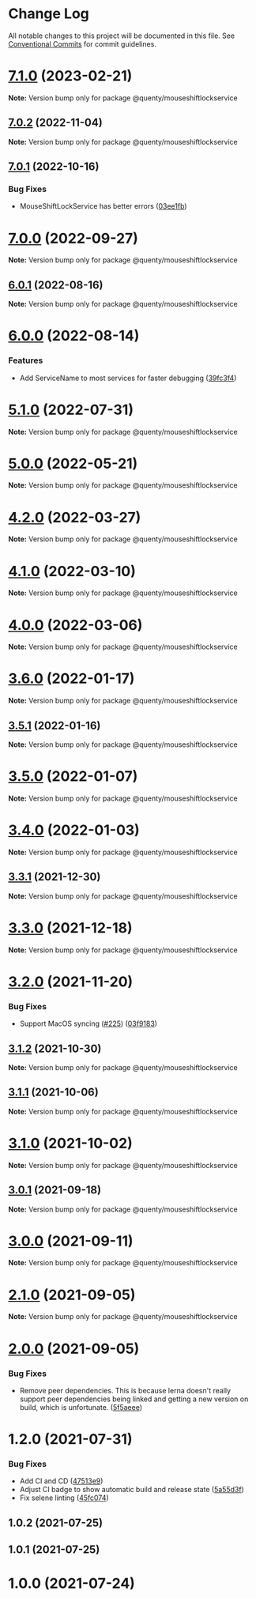 # Change Log

All notable changes to this project will be documented in this file.
See [Conventional Commits](https://conventionalcommits.org) for commit guidelines.

# [7.1.0](https://github.com/Quenty/NevermoreEngine/compare/@quenty/mouseshiftlockservice@7.0.2...@quenty/mouseshiftlockservice@7.1.0) (2023-02-21)

**Note:** Version bump only for package @quenty/mouseshiftlockservice





## [7.0.2](https://github.com/Quenty/NevermoreEngine/compare/@quenty/mouseshiftlockservice@7.0.1...@quenty/mouseshiftlockservice@7.0.2) (2022-11-04)

**Note:** Version bump only for package @quenty/mouseshiftlockservice





## [7.0.1](https://github.com/Quenty/NevermoreEngine/compare/@quenty/mouseshiftlockservice@7.0.0...@quenty/mouseshiftlockservice@7.0.1) (2022-10-16)


### Bug Fixes

* MouseShiftLockService has better errors ([03ee1fb](https://github.com/Quenty/NevermoreEngine/commit/03ee1fbc10ad4bd3c54abca9dc86af29ed14e9a8))





# [7.0.0](https://github.com/Quenty/NevermoreEngine/compare/@quenty/mouseshiftlockservice@6.0.1...@quenty/mouseshiftlockservice@7.0.0) (2022-09-27)

**Note:** Version bump only for package @quenty/mouseshiftlockservice





## [6.0.1](https://github.com/Quenty/NevermoreEngine/compare/@quenty/mouseshiftlockservice@6.0.0...@quenty/mouseshiftlockservice@6.0.1) (2022-08-16)

**Note:** Version bump only for package @quenty/mouseshiftlockservice





# [6.0.0](https://github.com/Quenty/NevermoreEngine/compare/@quenty/mouseshiftlockservice@5.1.0...@quenty/mouseshiftlockservice@6.0.0) (2022-08-14)


### Features

* Add ServiceName to most services for faster debugging ([39fc3f4](https://github.com/Quenty/NevermoreEngine/commit/39fc3f4f2beb92fff49b2264424e07af7907324e))





# [5.1.0](https://github.com/Quenty/NevermoreEngine/compare/@quenty/mouseshiftlockservice@5.0.0...@quenty/mouseshiftlockservice@5.1.0) (2022-07-31)

**Note:** Version bump only for package @quenty/mouseshiftlockservice





# [5.0.0](https://github.com/Quenty/NevermoreEngine/compare/@quenty/mouseshiftlockservice@4.2.0...@quenty/mouseshiftlockservice@5.0.0) (2022-05-21)

**Note:** Version bump only for package @quenty/mouseshiftlockservice





# [4.2.0](https://github.com/Quenty/NevermoreEngine/compare/@quenty/mouseshiftlockservice@4.1.0...@quenty/mouseshiftlockservice@4.2.0) (2022-03-27)

**Note:** Version bump only for package @quenty/mouseshiftlockservice





# [4.1.0](https://github.com/Quenty/NevermoreEngine/compare/@quenty/mouseshiftlockservice@4.0.0...@quenty/mouseshiftlockservice@4.1.0) (2022-03-10)

**Note:** Version bump only for package @quenty/mouseshiftlockservice





# [4.0.0](https://github.com/Quenty/NevermoreEngine/compare/@quenty/mouseshiftlockservice@3.6.0...@quenty/mouseshiftlockservice@4.0.0) (2022-03-06)

**Note:** Version bump only for package @quenty/mouseshiftlockservice





# [3.6.0](https://github.com/Quenty/NevermoreEngine/compare/@quenty/mouseshiftlockservice@3.5.1...@quenty/mouseshiftlockservice@3.6.0) (2022-01-17)

**Note:** Version bump only for package @quenty/mouseshiftlockservice





## [3.5.1](https://github.com/Quenty/NevermoreEngine/compare/@quenty/mouseshiftlockservice@3.5.0...@quenty/mouseshiftlockservice@3.5.1) (2022-01-16)

**Note:** Version bump only for package @quenty/mouseshiftlockservice





# [3.5.0](https://github.com/Quenty/NevermoreEngine/compare/@quenty/mouseshiftlockservice@3.4.0...@quenty/mouseshiftlockservice@3.5.0) (2022-01-07)

**Note:** Version bump only for package @quenty/mouseshiftlockservice





# [3.4.0](https://github.com/Quenty/NevermoreEngine/compare/@quenty/mouseshiftlockservice@3.3.1...@quenty/mouseshiftlockservice@3.4.0) (2022-01-03)

**Note:** Version bump only for package @quenty/mouseshiftlockservice





## [3.3.1](https://github.com/Quenty/NevermoreEngine/compare/@quenty/mouseshiftlockservice@3.3.0...@quenty/mouseshiftlockservice@3.3.1) (2021-12-30)

**Note:** Version bump only for package @quenty/mouseshiftlockservice





# [3.3.0](https://github.com/Quenty/NevermoreEngine/compare/@quenty/mouseshiftlockservice@3.2.0...@quenty/mouseshiftlockservice@3.3.0) (2021-12-18)

**Note:** Version bump only for package @quenty/mouseshiftlockservice





# [3.2.0](https://github.com/Quenty/NevermoreEngine/compare/@quenty/mouseshiftlockservice@3.1.2...@quenty/mouseshiftlockservice@3.2.0) (2021-11-20)


### Bug Fixes

* Support MacOS syncing ([#225](https://github.com/Quenty/NevermoreEngine/issues/225)) ([03f9183](https://github.com/Quenty/NevermoreEngine/commit/03f918392c6a5bdd33f8a17c38de371d1e06c67a))





## [3.1.2](https://github.com/Quenty/NevermoreEngine/compare/@quenty/mouseshiftlockservice@3.1.1...@quenty/mouseshiftlockservice@3.1.2) (2021-10-30)

**Note:** Version bump only for package @quenty/mouseshiftlockservice





## [3.1.1](https://github.com/Quenty/NevermoreEngine/compare/@quenty/mouseshiftlockservice@3.1.0...@quenty/mouseshiftlockservice@3.1.1) (2021-10-06)

**Note:** Version bump only for package @quenty/mouseshiftlockservice





# [3.1.0](https://github.com/Quenty/NevermoreEngine/compare/@quenty/mouseshiftlockservice@3.0.1...@quenty/mouseshiftlockservice@3.1.0) (2021-10-02)

**Note:** Version bump only for package @quenty/mouseshiftlockservice





## [3.0.1](https://github.com/Quenty/NevermoreEngine/compare/@quenty/mouseshiftlockservice@3.0.0...@quenty/mouseshiftlockservice@3.0.1) (2021-09-18)

**Note:** Version bump only for package @quenty/mouseshiftlockservice





# [3.0.0](https://github.com/Quenty/NevermoreEngine/compare/@quenty/mouseshiftlockservice@2.1.0...@quenty/mouseshiftlockservice@3.0.0) (2021-09-11)

**Note:** Version bump only for package @quenty/mouseshiftlockservice





# [2.1.0](https://github.com/Quenty/NevermoreEngine/compare/@quenty/mouseshiftlockservice@2.0.0...@quenty/mouseshiftlockservice@2.1.0) (2021-09-05)

**Note:** Version bump only for package @quenty/mouseshiftlockservice





# [2.0.0](https://github.com/Quenty/NevermoreEngine/compare/@quenty/mouseshiftlockservice@1.2.0...@quenty/mouseshiftlockservice@2.0.0) (2021-09-05)


### Bug Fixes

* Remove peer dependencies. This is because lerna doesn't really support peer dependencies being linked and getting a new version on build, which is unfortunate. ([5f5aeee](https://github.com/Quenty/NevermoreEngine/commit/5f5aeeea8de9975435309e53679f0ef7064f9dd0))





# 1.2.0 (2021-07-31)


### Bug Fixes

* Add CI and CD ([47513e9](https://github.com/Quenty/NevermoreEngine/commit/47513e9b568162707534af132396dd8756947dd3))
* Adjust CI badge to show automatic build and release state ([5a55d3f](https://github.com/Quenty/NevermoreEngine/commit/5a55d3f19bf8d66a760d67da9b56ed47fab74656))
* Fix selene linting ([45fc074](https://github.com/Quenty/NevermoreEngine/commit/45fc07489ee59127ac6582689f19a0e87c1e5b5a))



## 1.0.2 (2021-07-25)



## 1.0.1 (2021-07-25)



# 1.0.0 (2021-07-24)
